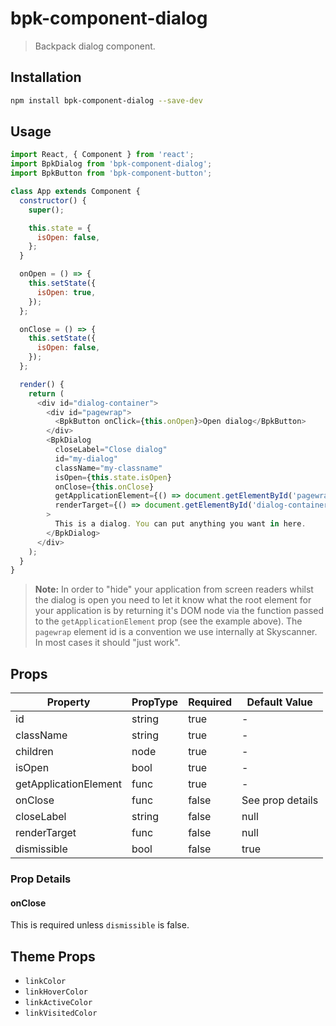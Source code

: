 # bpk-component-dialog

> Backpack dialog component.

## Installation

```sh
npm install bpk-component-dialog --save-dev
```

## Usage

```js
import React, { Component } from 'react';
import BpkDialog from 'bpk-component-dialog';
import BpkButton from 'bpk-component-button';

class App extends Component {
  constructor() {
    super();

    this.state = {
      isOpen: false,
    };
  }

  onOpen = () => {
    this.setState({
      isOpen: true,
    });
  };

  onClose = () => {
    this.setState({
      isOpen: false,
    });
  };

  render() {
    return (
      <div id="dialog-container">
        <div id="pagewrap">
          <BpkButton onClick={this.onOpen}>Open dialog</BpkButton>
        </div>
        <BpkDialog
          closeLabel="Close dialog"
          id="my-dialog"
          className="my-classname"
          isOpen={this.state.isOpen}
          onClose={this.onClose}
          getApplicationElement={() => document.getElementById('pagewrap')}
          renderTarget={() => document.getElementById('dialog-container')}
        >
          This is a dialog. You can put anything you want in here.
        </BpkDialog>
      </div>
    );
  }
}
```

> **Note:** In order to "hide" your application from screen readers whilst the dialog is open you need to let it know what
> the root element for your application is by returning it's DOM node via the function passed to the
> `getApplicationElement` prop (see the example above). The `pagewrap` element id is a convention we use internally at Skyscanner. In most cases it should "just work".

## Props

| Property              | PropType | Required | Default Value    |
| --------------------- | -------- | -------- | ---------------- |
| id                    | string   | true     | -                |
| className             | string   | true     | -                |
| children              | node     | true     | -                |
| isOpen                | bool     | true     | -                |
| getApplicationElement | func     | true     | -                |
| onClose               | func     | false    | See prop details |
| closeLabel            | string   | false    | null             |
| renderTarget          | func     | false    | null             |
| dismissible           | bool     | false    | true             |

### Prop Details

#### onClose

This is required unless `dismissible` is false.

## Theme Props

- `linkColor`
- `linkHoverColor`
- `linkActiveColor`
- `linkVisitedColor`
